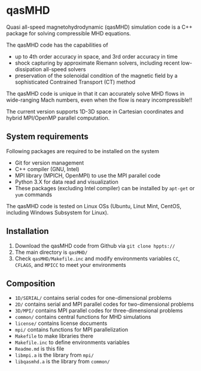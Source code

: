 # qasMHD
Quasi all-speed magnetohydrodynamic (qasMHD) simulation code is a C++ package for solving compressible MHD equations.

The qasMHD code has the capabilities of
- up to 4th order accuracy in space, and 3rd order accuracy in time
- shock capturing by approximate Riemann solvers, including recent low-dissipation all-speed solvers
- preservation of the solenoidal condition of the magnetic field by a sophisticated Contrained Transport (CT) method 

The qasMHD code is unique in that it can accurately solve MHD flows in wide-ranging Mach numbers, even when the flow is neary incompressible!!

The current version supports 1D-3D space in Cartesian coordinates and hybrid MPI/OpenMP parallel computation.

## System requirements
Following packages are required to be installed on the system
- Git for version management
- C++ compiler (GNU, Intel)
- MPI library (MPICH, OpenMPI) to use the MPI parallel code
- Python 3.X for data read and visualization
- These packages (excluding Intel compiler) can be installed by `apt-get` or `yum` commands

The qasMHD code is tested on Linux OSs (Ubuntu, Linut Mint, CentOS, including Windows Subsystem for Linux).

## Installation
1. Download the qasMHD code from Github via `git clone hppts://`
2. The main directory is `qasMHD/`
3. Check `qasMHD/Makefile.inc` and modify environments variables `CC`, `CFLAGS`, and `MPICC` to meet your environments

## Composition
- `1D/SERIAL/` contains serial codes for one-dimensional problems
- `2D/` contains serial and MPI parallel codes for two-dimensional problems
- `3D/MPI/` contains MPI parallel codes for three-dimensional problems
- `common/` contains central functions for MHD simulations
- `license/` contains license documents
- `mpi/` contains functions for MPI parallelization
- `Makefile` to make libraries there
- `Makefile.inc` to define environments variables
- `Readme.md` is this file
- `libmpi.a` is the library from `mpi/`
- `libqasmhd.a` is the library from `common/`
